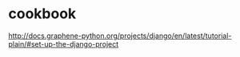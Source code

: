 # cookbook
http://docs.graphene-python.org/projects/django/en/latest/tutorial-plain/#set-up-the-django-project
